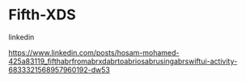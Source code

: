 # Fifth-XDS

linkedin

https://www.linkedin.com/posts/hosam-mohamed-425a83119_fifthabrfromabrxdabrtoabriosabrusingabrswiftui-activity-6833321568957960192-dw53
